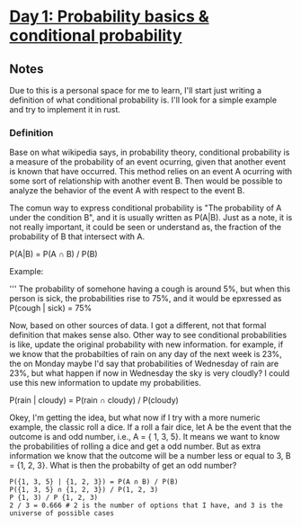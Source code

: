 # [Day 1: Probability basics & conditional probability]({"attribution":{"attributableIndex":"0-4"}})  

## Notes

Due to this is a personal space for me to learn, I'll start just writing a definition of what conditional probability is. I'll look for a simple example and try to implement it in rust.

### Definition

Base on what wikipedia says, in probability theory, conditional probability is a measure of the probability of an event ocurring, given that another event
is known that have occurred. This method relies on an event A ocurring with some sort of relationship with another event B. Then would be possible to analyze
the behavior of the event A with respect to the event B.

The comun way to express conditional probability is "The probability of A under the condition B", and it is usually written as P(A|B). Just as a note, it
is not really important, it could be seen or understand as, the fraction of the probability of B that intersect with A. 

P(A|B) = P(A ∩ B) / P(B)

Example:

'''
The probability of somehone having a cough is around 5%, but when this person is sick, the probabilities rise to 75%, and it would be epxressed as
P(cough | sick) = 75%

Now, based on other sources of data. I got a different, not that formal definition that makes sense also. Other way to see conditional probabilities
is like, update the original probability with new information. for example, if we know that the probabilties of rain on any day of the next week is 23%,
the on Monday maybe I'd say that probabilities of Wednesday of rain are 23%, but what happen if now in Wednesday the sky is very cloudly? I could 
use this new information to update my probabilities. 

P(rain | cloudy) = P(rain ∩ cloudy) / P(cloudy)

Okey, I'm getting the idea, but what now if I try with a more numeric example, the classic roll a dice. If a roll a fair dice, let A be the event
that the outcome is and odd number, i.e., A = { 1, 3, 5}. It means we want to know the probabilities of rolling a dice and get a odd number. But as
extra information we know that the outcome will be a number less or equal to 3, B = {1, 2, 3}. What is then the probabilty of get an odd number?

```
P({1, 3, 5} | {1, 2, 3}) = P(A ∩ B) / P(B)
P({1, 3, 5} ∩ {1, 2, 3}) / P(1, 2, 3)
P {1, 3) / P {1, 2, 3) 
2 / 3 = 0.666 # 2 is the number of options that I have, and 3 is the universe of possible cases
